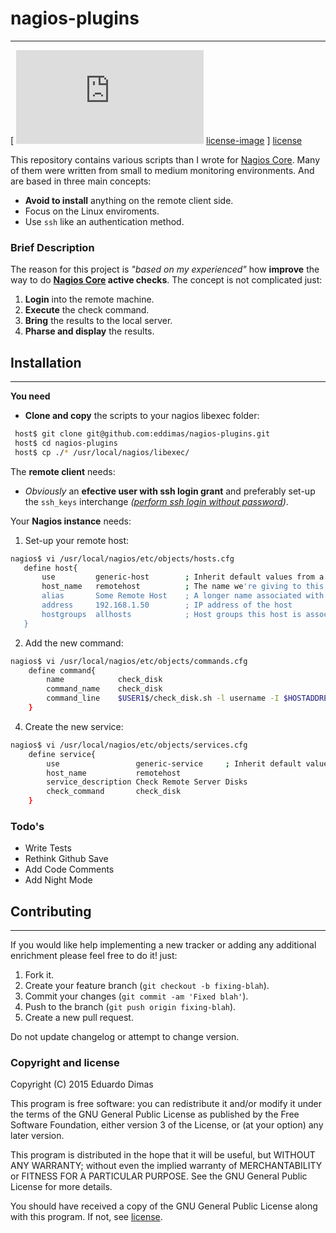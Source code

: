 # nagios-plugins
****
[ ![License] [license-image] ] [license]

This repository contains various scripts than I wrote for [Nagios Core].
Many of them were written from small to medium monitoring environments. And are based in three main concepts:

* **Avoid to install** anything on the remote client side.
* Focus on the Linux enviroments.
* Use `ssh` like an authentication method.

### Brief Description

The reason for this project is *"based on my experienced"* how **improve** the way to do **[Nagios Core] active checks**. The concept is not complicated just:

1. **Login** into the remote machine.
2. **Execute** the check command.
3. **Bring** the results to the local server.
4. **Pharse and display** the results.

## Installation
****

**You need** 
* **Clone and copy** the scripts to your nagios libexec folder:
```bash
 host$ git clone git@github.com:eddimas/nagios-plugins.git
 host$ cd nagios-plugins
 host$ cp ./* /usr/local/nagios/libexec/
```

The **remote client** needs:
* *Obviously* an **efective user with ssh login grant** and preferably set-up the `ssh_keys` interchange *([perform ssh login without password])*. 

Your **Nagios instance** needs:
1. Set-up your remote host:
 ```bash
nagios$ vi /usr/local/nagios/etc/objects/hosts.cfg
    define host{
        use         generic-host		; Inherit default values from a template
	    host_name   remotehost          ; The name we're giving to this host
	    alias		Some Remote Host	; A longer name associated with the host
	    address     192.168.1.50		; IP address of the host
	    hostgroups  allhosts            ; Host groups this host is associated with
	}
```
2. Add the new command:
``` bash
nagios$ vi /usr/local/nagios/etc/objects/commands.cfg
    define command{
        name		    check_disk
        command_name	check_disk
        command_line	$USER1$/check_disk.sh -l username -I $HOSTADDRESS$ -w $ARG1$ -c $ARG2$
    }
```
4. Create the new service:
``` bash
nagios$ vi /usr/local/nagios/etc/objects/services.cfg
    define service{
        use                 generic-service		; Inherit default values from a template
        host_name           remotehost
        service_description Check Remote Server Disks
        check_command       check_disk
    }
```

### Todo's

 - Write Tests
 - Rethink Github Save
 - Add Code Comments
 - Add Night Mode

## Contributing
***

If you would like help implementing a new tracker or adding any additional enrichment please feel free to do it! just:

1. Fork it.
2. Create your feature branch (`git checkout -b fixing-blah`).
3. Commit your changes (`git commit -am 'Fixed blah'`).
5. Push to the branch (`git push origin fixing-blah`).
6. Create a new pull request.

Do not update changelog or attempt to change version.

### Copyright and license

Copyright (C) 2015  Eduardo Dimas

This program is free software: you can redistribute it and/or modify it under the terms of the GNU General Public License as published by the Free Software Foundation, either version 3 of the License, or (at your option) any later version.

This program is distributed in the hope that it will be useful, but WITHOUT ANY WARRANTY; without even the implied warranty of MERCHANTABILITY or FITNESS FOR A PARTICULAR PURPOSE.  See the GNU General Public License for more details.

You should have received a copy of the GNU General Public License along with this program.  If not, see [license].

[license-image]: https://img.shields.io/badge/license-GNU--3-blue.svg?style=flat
[license]: https://www.gnu.org/licenses/gpl.html
[Nagios]:https://github.com/NagiosEnterprises/nagioscore
[Nagios Core]:https://github.com/NagiosEnterprises/nagioscore
[perform ssh login without password]: http://www.thegeekstuff.com/2008/11/3-steps-to-perform-ssh-login-without-password-using-ssh-keygen-ssh-copy-id/